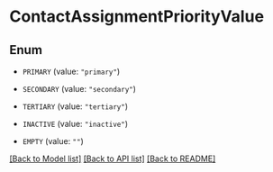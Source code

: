 # ContactAssignmentPriorityValue

## Enum


* `PRIMARY` (value: `"primary"`)

* `SECONDARY` (value: `"secondary"`)

* `TERTIARY` (value: `"tertiary"`)

* `INACTIVE` (value: `"inactive"`)

* `EMPTY` (value: `""`)


[[Back to Model list]](../README.md#documentation-for-models) [[Back to API list]](../README.md#documentation-for-api-endpoints) [[Back to README]](../README.md)


